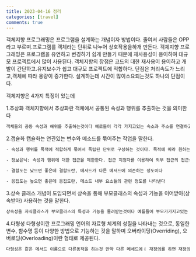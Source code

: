 ```yaml
---
title: 2023-04-16 정리
categories: [travel]
comments: true
---
```

객체지향 프로그래밍은 프로그램을 설계하는 개념이자 방법이다. 줄여서 사람들은 OPP라고 부르며.프로그램를 객체라는 단위로 나누어 상호작용을하개 만든다.
객체지향 프로그래밍은 프로그램을 유연하고 변경하기 쉽게 만들기 때문에 재사용성이 용이하여 대규모 프로젝트에서 많이 사용된다. 
객체지향의 장점은 코드의 대한 재사용이 용이하고 개발이 간단하고.유지보수가 쉽고 대규모 프로젝트에 적합하다. 단점은 처리속도가 느리고,객체에 따라 용량이 증가한다. 설계하는데 시간이 많이소요되는것도 하나의 단점이다.

객체지향은 4가지 특징이 있는데

1.추상화
객체지향에서 추상화란 객체에서 공통된 속성과 행위를 추출하는 것을 의미한다
```bash
객체들의 공동 속성과 해위를 추출하는것이다 예로들어 각각 가지고있는 속소과 주소를 연결하고 프로그램을 실행하는 행위이기때문에하나의 기기가 실행하는기능을 정하는것이 아니라 기기가 공통적으로 가지고있는 속성과 행위를 추출하는것을 추상화라고한다.
```
2.갭슐화
캡슐화는 연관있는 변수와 메소드를 묶어주는 작업을 말한다.
```bash
- 속성과 행위를 목적에 적합하게 묶어서 독립된 단위로 구성하는 것이다. 목적에 따라 원하는 변수나 메서드를 따로 묶을 수 있다.

- 정보은닉: 속성과 행위에 대한 접근을 제한한다. 접근 지정자를 이용하여 외부 접근의 접근성을 설정한다.

- 결합도는 낮으면 좋은데 결합도란, 메서드가 다른 메서드에 의존하는 정도이다

- 응집도는 높으면 좋은데 응집도란, 메소드 내부 요소들의 관련 정도를 나타낸다
```
3.상속
클래스 개념이 도입되면서 상속을 통해 부모클래스의 속성과 기능을 이어받아(상속받아) 사용하는 것을 말한다.
```bash
상속성을 자식클라스가 부모클라스의 특성과 기능을 물려받는것이다 예를들어 부모가가지고있는 카테고리의 특징을 상속받는걸 상속성이라도 한다.
```
4.다형성
다형성이란 프로그래밍 언어의 자료형 체계의 성질을 나타내는 것으로, 동일한 변수, 함수명 등이 다양한 방법으로 기능하는 것을 말하며
오버라이딩(Overriding), 오버로딩(Overloading)이란 형태로 제공된다.
```bash
다형성은 캍은 메서드 이름으로 다른동작을 하는것 만약 다른 메세드에ㅓ 재정의를 하면 재정의된게 출력이된다.
```